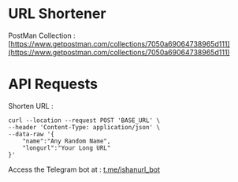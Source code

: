 # URL Shortener

PostMan Collection : [https://www.getpostman.com/collections/7050a69064738965d111](https://www.getpostman.com/collections/7050a69064738965d111)

# API Requests

Shorten URL :

```
curl --location --request POST 'BASE_URL' \
--header 'Content-Type: application/json' \
--data-raw '{
    "name":"Any Random Name",
    "longurl":"Your Long URL"
}'
```
Access the Telegram bot at :
[t.me/ishanurl_bot](t.me/ishanurl_bot)
